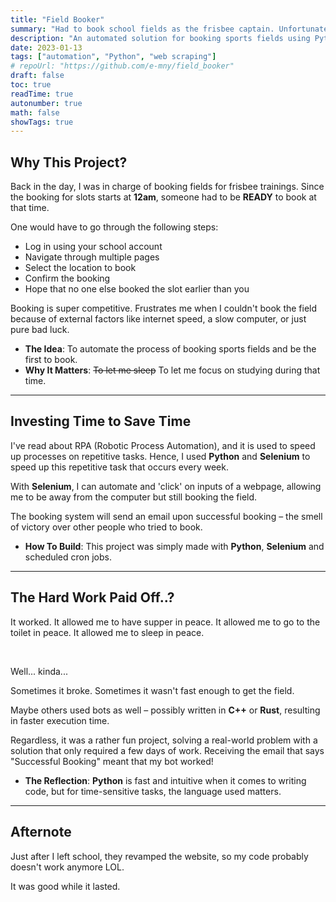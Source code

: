 ```yaml
---
title: "Field Booker"
summary: "Had to book school fields as the frisbee captain. Unfortunately, said captain was too lazy to stay up until midnight to click through a user-unfriendly website."
description: "An automated solution for booking sports fields using Python and Selenium, designed to save time and reduce frustration."
date: 2023-01-13
tags: ["automation", "Python", "web scraping"]
# repoUrl: "https://github.com/e-mny/field_booker"
draft: false
toc: true
readTime: true
autonumber: true
math: false
showTags: true
---
```


## Why This Project?

Back in the day, I was in charge of booking fields for frisbee trainings. Since the booking for slots starts at **12am**, someone had to be **READY** to book at that time.

One would have to go through the following steps:

- Log in using your school account
- Navigate through multiple pages
- Select the location to book
- Confirm the booking
- Hope that no one else booked the slot earlier than you

Booking is super competitive. Frustrates me when I couldn't book the field because of external factors like internet speed, a slow computer, or just pure bad luck.

- **The Idea**: To automate the process of booking sports fields and be the first to book.
- **Why It Matters**: ~~To let me sleep~~ To let me focus on studying during that time.

---

## Investing Time to Save Time

I've read about RPA (Robotic Process Automation), and it is used to speed up processes on repetitive tasks. Hence, I used **Python** and **Selenium** to speed up this repetitive task that occurs every week.

With **Selenium**, I can automate and 'click' on inputs of a webpage, allowing me to be away from the computer but still booking the field.

The booking system will send an email upon successful booking &ndash; the smell of victory over other people who tried to book.

- **How To Build**: This project was simply made with **Python**, **Selenium** and scheduled cron jobs.

---

## The Hard Work Paid Off..?

It worked. It allowed me to have supper in peace. It allowed me to go to the toilet in peace. It allowed me to sleep in peace.

<br />

Well... kinda...

Sometimes it broke. Sometimes it wasn't fast enough to get the field.

Maybe others used bots as well &ndash; possibly written in **C++** or **Rust**, resulting in faster execution time.

Regardless, it was a rather fun project, solving a real-world problem with a solution that only required a few days of work. Receiving the email that says "Successful Booking" meant that my bot worked!

- **The Reflection**: **Python** is fast and intuitive when it comes to writing code, but for time-sensitive tasks, the language used matters.

---

## Afternote

Just after I left school, they revamped the website, so my code probably doesn't work anymore LOL.

It was good while it lasted.
